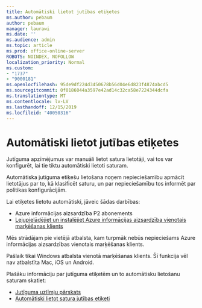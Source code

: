 ```yaml
---
title: Automātiski lietot jutības etiķetes
ms.author: pebaum
author: pebaum
manager: laurawi
ms.date: ''
ms.audience: admin
ms.topic: article
ms.prod: office-online-server
ROBOTS: NOINDEX, NOFOLLOW
localization_priority: Normal
ms.custom:
- "1737"
- "9000181"
ms.openlocfilehash: 95de9df224d3450678b56d04e6d823f4874abcd5
ms.sourcegitcommit: 0f0186044a3597e42ad14c32ca58e7224344dcfa
ms.translationtype: MT
ms.contentlocale: lv-LV
ms.lasthandoff: 12/15/2019
ms.locfileid: "40050316"
---
```

# <a name="auto-apply-sensitivity-labels"></a>Automātiski lietot jutības etiķetes

Jutīguma apzīmējumus var manuāli lietot satura lietotāji, vai tos var konfigurēt, lai tie tiktu automātiski lietoti saturam.

Automātiska jutīguma etiķešu lietošana noņem nepieciešamību apmācīt lietotājus par to, kā klasificēt saturu, un par nepieciešamību tos informēt par politikas konfigurācijām.

Lai etiķetes lietotu automātiski, jāveic šādas darbības:

- Azure informācijas aizsardzība P2 abonements
- [Lejupielādējiet un instalējiet Azure informācijas aizsardzība vienotais marķēšanas klients](https://docs.microsoft.com/azure/information-protection/rms-client/install-unifiedlabelingclient-app)

Mēs strādājam pie vietējā atbalsta, kam turpmāk nebūs nepieciešams Azure informācijas aizsardzības vienotais marķēšanas klients.

Pašlaik tikai Windows atbalsta vienotā marķēšanas klients.  Šī funkcija vēl nav atbalstīta Mac, iOS un Android.

Plašāku informāciju par jutīguma etiķetēm un to automātisku lietošanu saturam skatiet:

- [Jutīguma uzlīmju pārskats](https://docs.microsoft.com/office365/securitycompliance/sensitivity-labels)
- [Automātiski lietot satura jutības etiķeti](https://docs.microsoft.com/office365/securitycompliance/apply_sensitivity_label_automatically)